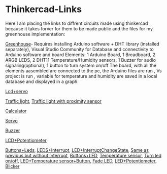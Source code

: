 # Thinkercad-Links

Here I am placing the links to diffrent circuits made using thinkercad because it takes forver for them to be made public and the files for my greenhouse implementation:

[Greenhouse](https://www.tinkercad.com/things/6IxP3cWvge4-proiect-final-greenhouse?sharecode=UawIRMTviVokUZv8FgkEiO1RFVXesUR3jB1sdHFyyuE)-
Requires installing Arduino software + DHT library (installed separately), Visual Studio Community for Database and connectivity to Arduino software and board
Elements: 1 Arduino Board, 1 Breadboard, 2 ARGB LEDS, 2 DHT11 Temperature/Humidity sensors, 1 Buzzer for audio signaling(optional), 1 button to turn system on/off
The board, with all the elements aasembled are connected to the pc, the Arduino files are run , Vs project is run , variable for temperature and humidity are saved in a local database and displayed in a graph. 

[Lcd+servo](https://www.tinkercad.com/things/fRGaK5RV21D-lab4-ex-4?sharecode=SQ6cnt_6YBNsA2hAanazR-Suy3CHCCL76CLhh2VV35w)

[Traffic light](https://www.tinkercad.com/things/5rxckdhcXjW-traffic-light?sharecode=PkQdTTB27kssFqn5dxaCwkk2IpLzfcDUiTYNT5aht4I),
[Traffic light with proximity sensor](https://www.tinkercad.com/things/3wmVlg5As0u-lab-5-semafor-cu-senzor-de-proximitate?sharecode=mwpyhG6NDPNLzHslOXN_YbGy8j3IAciq-YegUjxQy20)

[Calculator](https://www.tinkercad.com/things/byW2qD7AvZe-lab4-calculator?sharecode=fkjAb1MWlSAn6XCkCtVsLStLgyGFR-R3b7xD_VdiSwA)

[Servo](https://www.tinkercad.com/things/3CcLbARfkVa-lab4-ex-3)

[Buzzer](https://www.tinkercad.com/things/6KEYEHGL5Y0-lab4-ex-2)

[LCD+Potentiometer](https://www.tinkercad.com/things/juuG3dFSEj7-lab4-ex-1)

[Buttons+Leds](https://www.tinkercad.com/things/cVYytJ671bS-lab2-ex-4?sharecode=UM4OSx9NyI_nU1hK019Ad4eyfVoFdXFFqtvZDstzW8o),
[LEDS+Interrupt](https://www.tinkercad.com/things/dRT8j3gVYYO-lab3-ex-3?sharecode=-WN3CkYfxY6mrjDV7noGRmlPdYUPJhBaSnOKJ925egM),
[LED+InterruptChangeState](https://www.tinkercad.com/things/d21MQbOxrHt-copy-of-lab3-ex1-cu-intreruperi?sharecode=XmpdVwsQwfJX-OFbI7G6O959AvUqB0tisGVkH9YN3nQ),
[Same as previous but without Interrupt](https://www.tinkercad.com/things/1HOOPo77o3d-lab3-ex1-fara-intreruperi?sharecode=k3L0jol10T-8HbZf5jRtzHXgdE0IH6vdH6hjST4yh_g),
[Buttons+LED](https://www.tinkercad.com/things/4bROJ93blU4-lab2-ex2?sharecode=Uadb_a5iuuQ2nPaxnkaC-Sw3mivzLWYUPMu4czH6X34),
[Temperature sensor](https://www.tinkercad.com/things/ctYViqgGYnS-lab1-ex3?sharecode=QqqtXSNdFcElqYuRf-ZISI6A_y-qbtjwaltAJPeA88o),
[Turn led on/off](https://www.tinkercad.com/things/8TwoWnzg85Z-lab1-ex2?sharecode=diKcOhvBx7cIhmYCt9LfbB5PVGl2GSjTbh-FNBKNGXA),
[LED+Temperature sensor+Button](https://www.tinkercad.com/things/4Fen7ILr70W-12-fara-lcd1-senzor),
[Fade LED](https://www.tinkercad.com/things/gex5ZqbA9Dh-lab-2-ex-1?sharecode=k6Z0lL_yMC6VBp66MVOCg1VYrzon-gddNjOMOR5Es2Y),
[LED+Potentiometer](https://www.tinkercad.com/things/7BLPeDOBtwy-lab2-ex-3?sharecode=Xj31zmge-n1hsyAkvAhIdGyu1MExf_qaTFhRP8xbN2c),
[Blicker](https://www.tinkercad.com/things/1tzE6S5M5kq-lab1-blinker?sharecode=r_bhyuF0J96Y6ISqsP-lNRvzsM_GX26kl7Es87-PAos)




